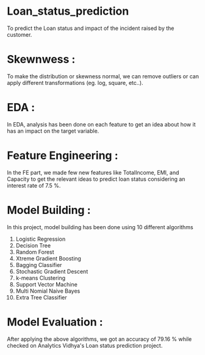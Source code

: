 # Loan_status_prediction
To predict the Loan status and impact of the incident raised by the customer.

# Skewnwess :
To make the distribution or skewness normal, we can remove outliers or can apply different transformations (eg. log, square, etc..).

# EDA :
In EDA, analysis has been done on each feature to get an idea about how it has an impact on the target variable.

# Feature Engineering :
In the FE part, we made few new features like TotalIncome, EMI, and Capacity to get the relevant ideas to predict loan status considering an interest rate of 7.5 %.

# Model Building :
In this project, model building has been done using 10 different algorithms 
1) Logistic Regression
2) Decision Tree
3) Random Forest
4) Xtreme Gradient Boosting
5) Bagging Classifier
6) Stochastic Gradient Descent
7) k-means Clustering
8) Support Vector Machine
9) Multi Nomial Naive Bayes
10) Extra Tree Classifier

# Model Evaluation :
After applying the above algorithms, we got an accuracy of 79.16 % while checked on Analytics Vidhya's Loan status prediction project.
